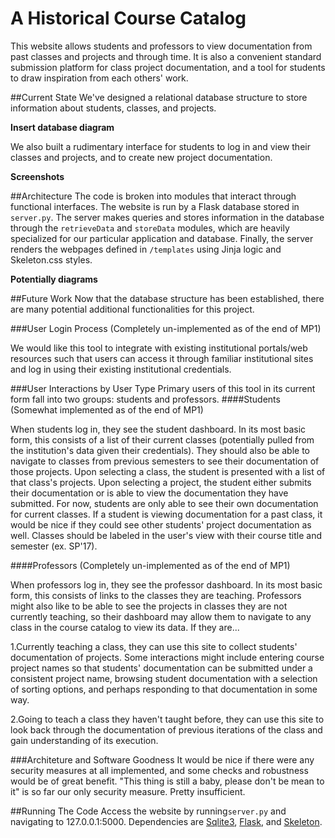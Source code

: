 A Historical Course Catalog
=======

This website allows students and professors to view documentation from past classes and projects and through time. It is also a convenient standard submission platform for class project documentation, and a tool for students to draw inspiration from each others' work.

##Current State
We've designed a relational database structure to store information about students, classes, and projects. 

**Insert database diagram**

We also built a rudimentary interface for students to log in and view their classes and projects, and to create new project documentation.

**Screenshots**

##Architecture
The code is broken into modules that interact through functional interfaces. The website is run by a Flask database stored in `server.py`. The server makes queries and stores information in the database through the `retrieveData` and `storeData` modules, which are heavily specialized for our particular application and database. Finally, the server renders the webpages defined in `/templates` using Jinja logic and Skeleton.css styles.

**Potentially diagrams**

##Future Work
Now that the database structure has been established, there are many potential additional functionalities for this project.

###User Login Process
(Completely un-implemented as of the end of MP1)

We would like this tool to integrate with existing institutional portals/web resources such that users can access it through familiar institutional sites and log in using their existing institutional credentials. 

###User Interactions by User Type
Primary users of this tool in its current form fall into two groups: students and professors. 
####Students 
(Somewhat implemented as of the end of MP1)

When students log in, they see the student dashboard. In its most basic form, this consists of a list of their current classes (potentially pulled from the institution's data given their credentials). They should also be able to navigate to classes from previous semesters to see their documentation of those projects. Upon selecting a class, the student is presented with a list of that class's projects. Upon selecting a project, the student either submits their documentation or is able to view the documentation they have submitted. For now, students are only able to see their own documentation for current classes. If a student is viewing documentation for a past class, it would be nice if they could see other students' project documentation as well. 
Classes should be labeled in the user's view with their course title and semester (ex. SP'17). 

####Professors
(Completely un-implemented as of the end of MP1)

When professors log in, they see the professor dashboard. In its most basic form, this consists of links to the classes they are teaching. Professors might also like to be able to see the projects in classes they are not currently teaching, so their dashboard may allow them to navigate to any class in the course catalog to view its data.
If they are...

1.Currently teaching a class, they can use this site to collect students' documentation of projects. Some interactions might include entering course project names so that students' documentation can be submitted under a consistent project name, browsing student documentation with a selection of sorting options, and perhaps responding to that documentation in some way.

2.Going to teach a class they haven't taught before, they can use this site to look back through the documentation of previous iterations of the class and gain understanding of its execution. 

###Architeture and Software Goodness
It would be nice if there were any security measures at all implemented, and some checks and robustness would be of great benefit. "This thing is still a baby, please don't be mean to it" is so far our only security measure. Pretty insufficient.

##Running The Code
Access the website by running`server.py` and navigating to 127.0.0.1:5000. Dependencies are [Sqlite3](https://www.sqlite.org/), [Flask](http://flask.pocoo.org), and [Skeleton](http://getskeleton.com/).
